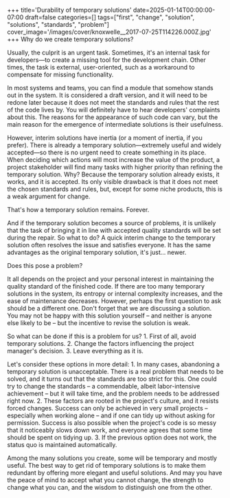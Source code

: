 +++
title='Durability of temporary solutions'
date=2025-01-14T00:00:00-07:00
draft=false
categories=[]
tags=["first", "change", "solution", "solutions", "standards", "problem"]
cover_image='/images/cover/knoxwelle__2017-07-25T114226.000Z.jpg'
+++
Why do we create temporary solutions?

Usually, the culprit is an urgent task. Sometimes, it's an internal task for developers—to create a missing tool for the development chain. Other times, the task is external, user-oriented, such as a workaround to compensate for missing functionality.

In most systems and teams, you can find a module that somehow stands out in the system. It is considered a draft version, and it will need to be redone later because it does not meet the standards and rules that the rest of the code lives by. You will definitely have to hear developers' complaints about this. The reasons for the appearance of such code can vary, but the main reason for the emergence of intermediate solutions is their usefulness.

However, interim solutions have inertia (or a moment of inertia, if you prefer). There is already a temporary solution—extremely useful and widely accepted—so there is no urgent need to create something in its place. When deciding which actions will most increase the value of the product, a project stakeholder will find many tasks with higher priority than refining the temporary solution. Why? Because the temporary solution already exists, it works, and it is accepted. Its only visible drawback is that it does not meet the chosen standards and rules, but, except for some niche products, this is a weak argument for change.

That's how a temporary solution remains. Forever.

And if the temporary solution becomes a source of problems, it is unlikely that the task of bringing it in line with accepted quality standards will be set during the repair. So what to do? A quick interim change to the temporary solution often resolves the issue and satisfies everyone. It has the same advantages as the original temporary solution, it's just... newer.

Does this pose a problem?

It all depends on the project and your personal interest in maintaining the quality standard of the finished code. If there are too many temporary solutions in the system, its entropy or internal complexity increases, and the ease of maintenance decreases. However, perhaps the first question to ask should be a different one. Don't forget that we are discussing a solution. You may not be happy with this solution yourself – and neither is anyone else likely to be – but the incentive to revise the solution is weak.

So what can be done if this is a problem for us? 1. First of all, avoid temporary solutions. 2. Change the factors influencing the project manager's decision. 3. Leave everything as it is.

Let's consider these options in more detail: 1. In many cases, abandoning a temporary solution is unacceptable. There is a real problem that needs to be solved, and it turns out that the standards are too strict for this. One could try to change the standards – a commendable, albeit labor-intensive achievement – but it will take time, and the problem needs to be addressed right now. 2. These factors are rooted in the project's culture, and it resists forced changes. Success can only be achieved in very small projects – especially when working alone – and if one can tidy up without asking for permission. Success is also possible when the project's code is so messy that it noticeably slows down work, and everyone agrees that some time should be spent on tidying up. 3. If the previous option does not work, the status quo is maintained automatically.

Among the many solutions you create, some will be temporary and mostly useful. The best way to get rid of temporary solutions is to make them redundant by offering more elegant and useful solutions. And may you have the peace of mind to accept what you cannot change, the strength to change what you can, and the wisdom to distinguish one from the other.